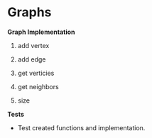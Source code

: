 # Graphs

**Graph Implementation**

1. add vertex

2. add edge

3. get verticies

4. get neighbors 

5. size

**Tests**

- Test created functions and implementation.
